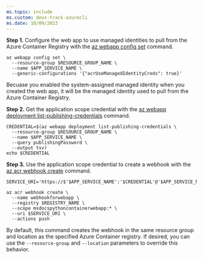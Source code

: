 ```yaml
---
ms.topic: include
ms.custom: devx-track-azurecli
ms.date: 10/09/2023
---
```


**Step 1.** Configure the web app to use managed identities to pull from the Azure Container Registry with the [az webapp config set](/cli/azure/webapp/config#az-webapp-config-set) command. 

```azurecli
az webapp config set \
  --resource-group $RESOURCE_GROUP_NAME \
  --name $APP_SERVICE_NAME \
  --generic-configurations '{"acrUseManagedIdentityCreds": true}'
```

Becuase you enabled the system-assigned managed identity when you created the web app, it will be the managed identity used to pull from the Azure Container Registry.

**Step 2.** Get the application scope credential with the [az webapp deployment list-publishing-credentials](/cli/azure/webapp/deployment#az-webapp-deployment-list-publishing-credentials) command.

```azurecli
CREDENTIAL=$(az webapp deployment list-publishing-credentials \
  --resource-group $RESOURCE_GROUP_NAME \
  --name $APP_SERVICE_NAME \
  --query publishingPassword \
  --output tsv)
echo $CREDENTIAL 
```

**Step 3.** Use the application scope credential to create a webhook with the [az acr webhook create](/cli/azure/acr/webhook#az-acr-webhook-create) command.

```azurecli
SERVICE_URI='https://$'$APP_SERVICE_NAME':'$CREDENTIAL'@'$APP_SERVICE_NAME'.scm.azurewebsites.net/api/registry/webhook'

az acr webhook create \
  --name webhookforwebapp \
  --registry $REGISTRY_NAME \
  --scope msdocspythoncontainerwebapp:* \
  --uri $SERVICE_URI \
  --actions push 
```

By default, this command creates the webhook in the same resource group and location as the specified Azure Container registry. If desired, you can use the `--resource-group` and `--location` parameters to override this behavior.
